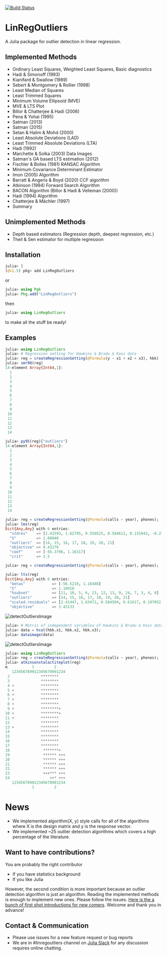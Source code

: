 [![Build Status](https://travis-ci.org/jbytecode/LinRegOutliers.svg?branch=master)](https://travis-ci.org/jbytecode/LinRegOutliers)

# LinRegOutliers

A Julia package for outlier detection in linear regression.

## Implemented Methods
- Ordinary Least Squares, Weighted Least Squares, Basic diagnostics
- Hadi & Simonoff (1993)
- Kianifard & Swallow (1989)
- Sebert & Montgomery & Rollier (1998)
- Least Median of Squares 
- Least Trimmed Squares 
- Minimum Volume Ellipsoid (MVE)
- MVE & LTS Plot 
- Billor & Chatterjee & Hadi (2006)
- Pena & Yohai (1995)
- Satman (2013)
- Satman (2015)
- Setan & Halim & Mohd (2000)
- Least Absolute Deviations (LAD)
- Least Trimmed Absolute Deviations (LTA)
- Hadi (1992)
- Marchette & Solka (2003) Data Images
- Satman's GA based LTS estimation (2012)
- Fischler & Bolles (1981) RANSAC Algorithm
- Minimum Covariance Determinant Estimator
- Imon (2005) Algorithm
- Barratt & Angeris & Boyd (2020) CCF algorithm
- Atkinson (1994) Forward Search Algorithm
- BACON Algorithm (Billor & Hadi & Velleman (2000))
- Hadi (1994) Algorithm
- Chatterjee & Mächler (1997)
- Summary


## Unimplemented Methods
- Depth based estimators (Regression depth, deepest regression, etc.)
- Theil & Sen estimator for mutliple regression


## Installation
```julia
julia> ]
(@v1.5) pkg> add LinRegOutliers
```

or

```julia
julia> using Pgk
julia> Pkg.add("LinRegOutliers")
```

then

```julia
julia> using LinRegOutliers
```

to make all the stuff be ready!


## Examples

```julia
julia> using LinRegOutliers
julia> # Regression setting for Hawkins & Bradu & Kass data
julia> reg = createRegressionSetting(@formula(y ~ x1 + x2 + x3), hbk)
julia> smr98(reg)
14-element Array{Int64,1}:
  1
  2
  3
  4
  5
  6
  7
  8
  9
 10
 11
 12
 13
 14
```


```julia
julia> py95(reg)["outliers"]
14-element Array{Int64,1}:
  1
  2
  3
  4
  5
  6
  7
  8
  9
 10
 11
 12
 13
 14

```


```julia
julia> reg = createRegressionSetting(@formula(calls ~ year), phones);
julia> lms(reg)
Dict{Any,Any} with 6 entries:
  "stdres"    => [2.42593, 1.62705, 0.550525, 0.584612, 0.155943, -0.272726, -0.608843, -1.03751, -0.448118, -0.228929  …  93.4182, 96.9692, 112.552, 127.209, 147.419, 174.108…
  "S"         => 1.08048
  "outliers"  => [14, 15, 16, 17, 18, 19, 20, 21]
  "objective" => 0.43276
  "coef"      => [-56.3796, 1.16317]
  "crit"      => 2.5 
```


```julia
julia> reg = createRegressionSetting(@formula(calls ~ year), phones);

julia> lts(reg)
Dict{Any,Any} with 6 entries:
  "betas"            => [-56.5219, 1.16488]
  "S"                => 1.10918
  "hsubset"          => [11, 10, 5, 6, 23, 12, 13, 9, 24, 7, 3, 4, 8]
  "outliers"         => [14, 15, 16, 17, 18, 19, 20, 21]
  "scaled.residuals" => [2.41447, 1.63472, 0.584504, 0.61617, 0.197052, -0.222066, -0.551027, -0.970146, -0.397538, -0.185558  …  91.0312, 94.4889, 109.667, 123.943, 143.629, …
  "objective"        => 3.43133
```  

![detectOutliersImage](https://github.com/jbytecode/jbytecode/blob/master/images/detectoutliers.png)




```julia
julia> # Matrix of independent variables of Hawkins & Bradu & Kass data
julia> data = hcat(hbk.x1, hbk.x2, hbk.x3);
julia> dataimage(data)
``` 

![detectOutliersImage](https://github.com/jbytecode/jbytecode/blob/master/images/dataimages.png)


```julia
julia> using LinRegOutliers
julia> reg = createRegressionSetting(@formula(calls ~ year), phones);
julia> atkinsonstalactiteplot(reg)
m           1         2
   123456789012345678901234
 2              ********   
 3              ********   
 4 +            ********   
 5 +            ********   
 6 +            ********   
 7 +            ********   
 8 +            ********   
 9 +            ********+  
10 +            ********+  
11 +            ********   
12              ********   
13 +            ********   
14              ********   
15              ********   
16              ********   
17              ********   
18               *******+  
19               ****** +++
20               ****** +++
21               ****** +++
22               ****** +++
23               +++*** +++
24                  ++* +++
   123456789012345678901234
            1         2

```
 
# News
- We implemented algorithm(X, y) style calls for all of the algorithms where X is the design matrix and y is the response vector. 
- We implemented ~25 outlier detection algorithms which covers a high percentage of the literature.


## Want to have contributions?
You are probably the right contributor

- If you have statistics background
- If you like Julia

However, the second condition is more important because an outlier detection algorithm is just an algorithm. Reading the implemented methods is enough to implement new ones. Please follow the issues. [Here is the a bunch of first shot introductions for new comers](https://github.com/jbytecode/LinRegOutliers/issues/3). Welcome and thank you in advance!


## Contact & Communication
- Please use issues for a new feature request or bug reports
- We are in #linregoutliers channel on [Julia Slack](http://julialang.slack.com/) for any discussion requires online chatting. 
